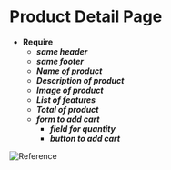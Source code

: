 # Product Detail Page

- **__Require__**
  - **_same header_**
  - **_same footer_**
  - **_Name of product_**
  - **_Description of product_**
  - **_Image of product_**
  - **_List of features_**
  - **_Total of product_**
  - **_form to add cart_**
    - **_field for quantity_**
    - **_button to add cart_**

![**Reference**](https://cdn.dribbble.com/userupload/2800088/file/original-83b4b1dc8b8fa41de026cb5183247dc5.jpg?compress=1&resize=1024x768)